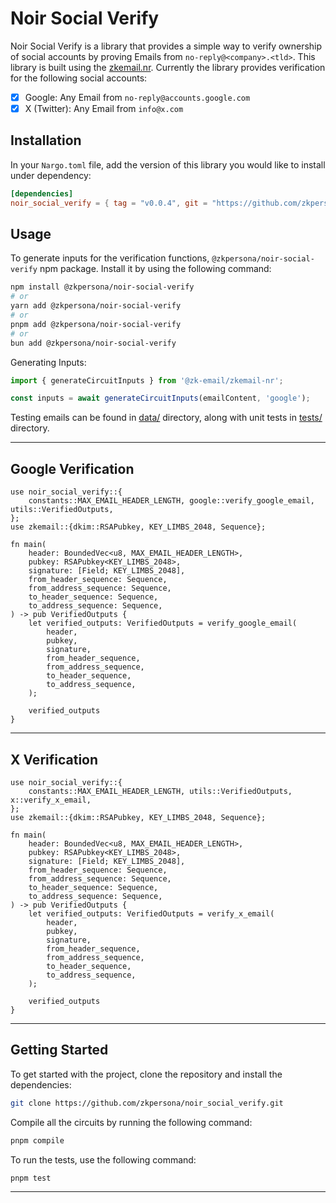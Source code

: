 # Noir Social Verify

Noir Social Verify is a library that provides a simple way to verify ownership of social accounts by proving Emails from `no-reply@<company>.<tld>`.  This library is built using the [zkemail.nr](https://github.com/zkemail/zkemail.nr). Currently the library provides verification for the following social accounts:

- [x] Google: Any Email from `no-reply@accounts.google.com`
- [x] X (Twitter): Any Email from `info@x.com`

## Installation

In your `Nargo.toml` file, add the version of this library you would like to install under dependency:

```toml
[dependencies]
noir_social_verify = { tag = "v0.0.4", git = "https://github.com/zkpersona/noir_social_verify", directory = "circuits" }
```

## Usage

To generate inputs for the verification functions, `@zkpersona/noir-social-verify` npm package. Install it by using the following command:

```bash
npm install @zkpersona/noir-social-verify
# or
yarn add @zkpersona/noir-social-verify
# or
pnpm add @zkpersona/noir-social-verify
# or
bun add @zkpersona/noir-social-verify
```

Generating Inputs:

```ts
import { generateCircuitInputs } from '@zk-email/zkemail-nr';

const inputs = await generateCircuitInputs(emailContent, 'google');
```

Testing emails can be found in [data/](./data/) directory, along with unit tests in [tests/](./tests/) directory.

---

## Google Verification

```noir
use noir_social_verify::{
    constants::MAX_EMAIL_HEADER_LENGTH, google::verify_google_email, utils::VerifiedOutputs,
};
use zkemail::{dkim::RSAPubkey, KEY_LIMBS_2048, Sequence};

fn main(
    header: BoundedVec<u8, MAX_EMAIL_HEADER_LENGTH>,
    pubkey: RSAPubkey<KEY_LIMBS_2048>,
    signature: [Field; KEY_LIMBS_2048],
    from_header_sequence: Sequence,
    from_address_sequence: Sequence,
    to_header_sequence: Sequence,
    to_address_sequence: Sequence,
) -> pub VerifiedOutputs {
    let verified_outputs: VerifiedOutputs = verify_google_email(
        header,
        pubkey,
        signature,
        from_header_sequence,
        from_address_sequence,
        to_header_sequence,
        to_address_sequence,
    );

    verified_outputs
}
```

---

## X Verification

```noir
use noir_social_verify::{
    constants::MAX_EMAIL_HEADER_LENGTH, utils::VerifiedOutputs, x::verify_x_email,
};
use zkemail::{dkim::RSAPubkey, KEY_LIMBS_2048, Sequence};

fn main(
    header: BoundedVec<u8, MAX_EMAIL_HEADER_LENGTH>,
    pubkey: RSAPubkey<KEY_LIMBS_2048>,
    signature: [Field; KEY_LIMBS_2048],
    from_header_sequence: Sequence,
    from_address_sequence: Sequence,
    to_header_sequence: Sequence,
    to_address_sequence: Sequence,
) -> pub VerifiedOutputs {
    let verified_outputs: VerifiedOutputs = verify_x_email(
        header,
        pubkey,
        signature,
        from_header_sequence,
        from_address_sequence,
        to_header_sequence,
        to_address_sequence,
    );

    verified_outputs
}
```

---

## Getting Started

To get started with the project, clone the repository and install the dependencies:

```bash
git clone https://github.com/zkpersona/noir_social_verify.git
```

Compile all the circuits by running the following command:

```bash
pnpm compile
```

To run the tests, use the following command:

```bash
pnpm test
```

---
